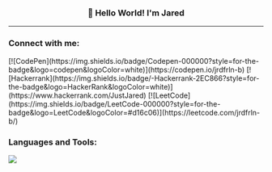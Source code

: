 <h3 align="center">👋 Hello World! I'm Jared</h3>

---
<h3 align="left">Connect with me:</h3>  
[![CodePen](https://img.shields.io/badge/Codepen-000000?style=for-the-badge&logo=codepen&logoColor=white)](https://codepen.io/jrdfrln-b) [![Hackerrank](https://img.shields.io/badge/-Hackerrank-2EC866?style=for-the-badge&logo=HackerRank&logoColor=white)](https://www.hackerrank.com/JustJared) [![LeetCode](https://img.shields.io/badge/LeetCode-000000?style=for-the-badge&logo=LeetCode&logoColor=#d16c06)](https://leetcode.com/jrdfrln-b/)
<h3 align="left">Languages and Tools:</h3>  
<p>
  <a href="https://skillicons.dev">
    <img src="https://skillicons.dev/icons?i=c,css,html,js,mysql,python" />
  </a>
</p>
